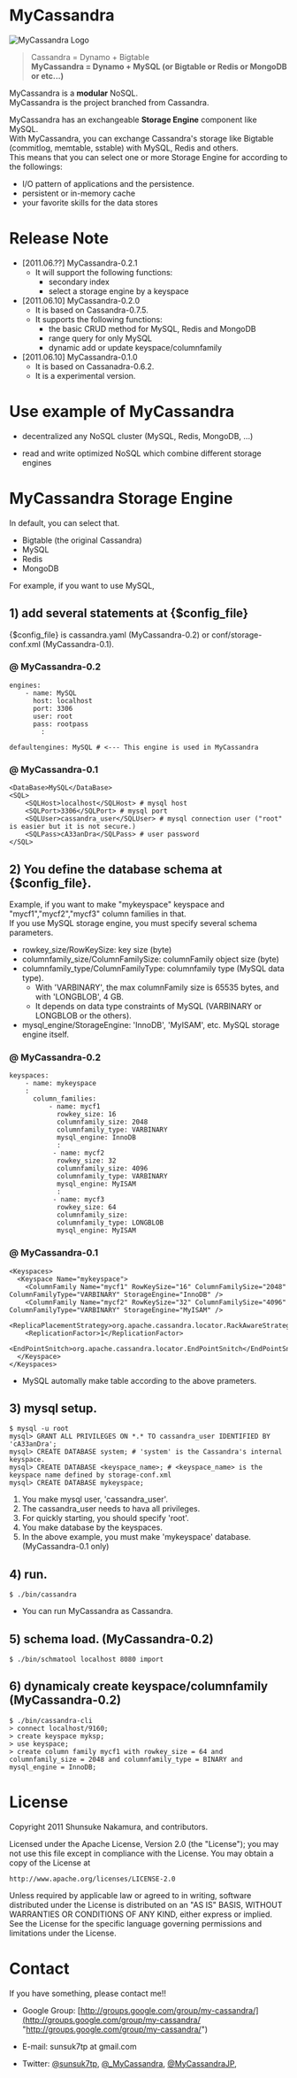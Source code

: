 # MyCassandra

![MyCassandra Logo](http://cdn-ak.f.st-hatena.com/images/fotolife/s/sunsuk7tp/20110610/20110610044036.png?1307649333?changed=1307649333)

> Cassandra = Dynamo + Bigtable    
> **MyCassandra = Dynamo + MySQL (or Bigtable or Redis or MongoDB or etc...)**  

MyCassandra is a **modular** NoSQL.  
MyCassandra is the project branched from Cassandra.  

MyCassandra has an exchangeable **Storage Engine** component like MySQL.    
With MyCassandra, you can exchange Cassandra's storage like Bigtable (commitlog, memtable, sstable) with MySQL, Redis and others.  
This means that you can select one or more Storage Engine for according to the followings:

- I/O pattern of applications and the persistence.   
- persistent or in-memory cache
- your favorite skills for the data stores

# Release Note
- [2011.06.??] MyCassandra-0.2.1
    - It will support the following functions:
        - secondary index
        - select a storage engine by a keyspace
- [2011.06.10] MyCassandra-0.2.0    
    - It is based on Cassandra-0.7.5.    
    - It supports the following functions:
        - the basic CRUD method for MySQL, Redis and MongoDB
        - range query for only MySQL
        - dynamic add or update keyspace/columnfamily
- [2011.06.10] MyCassandra-0.1.0    
    - It is based on Cassanadra-0.6.2.    
    - It is a experimental version.    

# Use example of MyCassandra

- decentralized any NoSQL cluster (MySQL, Redis, MongoDB, ...)

- read and write optimized NoSQL which combine different storage engines

# MyCassandra Storage Engine
In default, you can select that.

- Bigtable (the original Cassandra)   
- MySQL   
- Redis   
- MongoDB   

For example, if you want to use MySQL, 
## 1) add several statements at {$config_file}
{$config_file} is cassandra.yaml (MyCassandra-0.2) or conf/storage-conf.xml (MyCassandra-0.1).    
### @ MyCassandra-0.2
    engines: 
        - name: MySQL
          host: localhost
          port: 3306
          user: root
          pass: rootpass 
            :
    
    defaultengines: MySQL # <--- This engine is used in MyCassandra
    
### @ MyCassandra-0.1    
    <DataBase>MySQL</DataBase>
    <SQL>
        <SQLHost>localhost</SQLHost> # mysql host
        <SQLPort>3306</SQLPort> # mysql port
        <SQLUser>cassandra_user</SQLUser> # mysql connection user ("root" is easier but it is not secure.)
        <SQLPass>cA33anDra</SQLPass> # user password
    </SQL>

## 2) You define the database schema at {$config_file}.

Example, if you want to make "mykeyspace" keyspace and "mycf1","mycf2","mycf3" column families in that.   
If you use MySQL storage engine, you must specify several schema parameters.   

- rowkey_size/RowKeySize: key size (byte)    
- columnfamily_size/ColumnFamilySize: columnFamily object size (byte)   
- columnfamily_type/ColumnFamilyType: columnfamily type (MySQL data type).  
    - With 'VARBINARY', the max columnFamily size is 65535 bytes, and with 'LONGBLOB', 4 GB.   
    - It depends on data type constraints of MySQL (VARBINARY or LONGBLOB or the others).   
- mysql_engine/StorageEngine: 'InnoDB', 'MyISAM', etc. MySQL storage engine itself.  

### @ MyCassandra-0.2
    keyspaces:
        - name: mykeyspace
        :
          column_families:
              - name: mycf1
                rowkey_size: 16
                columnfamily_size: 2048
                columnfamily_type: VARBINARY
                mysql_engine: InnoDB
                :
               - name: mycf2
                rowkey_size: 32
                columnfamily_size: 4096
                columnfamily_type: VARBINARY          
                mysql_engine: MyISAM
                :
               - name: mycf3
                rowkey_size: 64
                columnfamily_size:
                columnfamily_type: LONGBLOB
                mysql_engine: MyISAM

### @ MyCassandra-0.1
    <Keyspaces>
      <Keyspace Name="mykeyspace">
        <ColumnFamily Name="mycf1" RowKeySize="16" ColumnFamilySize="2048" ColumnFamilyType="VARBINARY" StorageEngine="InnoDB" />
        <ColumnFamily Name="mycf2" RowKeySize="32" ColumnFamilySize="4096" ColumnFamilyType="VARBINARY" StorageEngine="MyISAM" />
        <ReplicaPlacementStrategy>org.apache.cassandra.locator.RackAwareStrategy</ReplicaPlacementStrategy>
        <ReplicationFactor>1</ReplicationFactor>
        <EndPointSnitch>org.apache.cassandra.locator.EndPointSnitch</EndPointSnitch>
      </Keyspace>
    </Keyspaces>

- MySQL automally make table according to the above prameters.

## 3) mysql setup.
    $ mysql -u root
    mysql> GRANT ALL PRIVILEGES ON *.* TO cassandra_user IDENTIFIED BY 'cA33anDra';
    mysql> CREATE DATABASE system; # 'system' is the Cassandra's internal keyspace.
    mysql> CREATE DATABASE <keyspace_name>; # <keyspace_name> is the keyspace name defined by storage-conf.xml
    mysql> CREATE DATABASE mykeyspace;


1. You make mysql user, 'cassandra_user'.   
2. The cassandra_user needs to hava all privileges.   
3. For quickly starting, you should specify 'root'.   
4. You make database by the keyspaces.  
5. In the above example, you must make 'mykeyspace' database. (MyCassandra-0.1 only)

## 4) run.
    $ ./bin/cassandra

- You can run MyCassandra as Cassandra.

## 5) schema load. (MyCassandra-0.2)
    $ ./bin/schmatool localhost 8080 import

## 6) dynamicaly create keyspace/columnfamily (MyCassandra-0.2)
    $ ./bin/cassandra-cli
    > connect localhost/9160;
    > create keyspace myksp;
    > use keyspace;
    > create column family mycf1 with rowkey_size = 64 and columnfamily_size = 2048 and columnfamily_type = BINARY and mysql_engine = InnoDB;

#  License
                                                                                                                                                                                 
Copyright 2011 Shunsuke Nakamura, and contributors.

Licensed under the Apache License, Version 2.0 (the "License");
you may not use this file except in compliance with the License.
You may obtain a copy of the License at

    http://www.apache.org/licenses/LICENSE-2.0

Unless required by applicable law or agreed to in writing, software
distributed under the License is distributed on an "AS IS" BASIS,
WITHOUT WARRANTIES OR CONDITIONS OF ANY KIND, either express or implied.
See the License for the specific language governing permissions and limitations under the License.

# Contact
If you have something, please contact me!!

- Google Group: [http://groups.google.com/group/my-cassandra/](http://groups.google.com/group/my-cassandra/ "http://groups.google.com/group/my-cassandra/")

- E-mail: sunsuk7tp at gmail.com

- Twitter: [@sunsuk7tp](http://twitter.com/sunsuk7tp "@sunsuk7tp"), [@_MyCassandra](http://twitter.com/_MyCassandra "@_MyCassandra"), [@MyCassandraJP](http://twitter.com/MyCassandraJP "@MyCassandraJP"),
